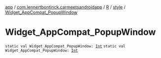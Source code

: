 [app](../../../index.md) / [com.lennertbontinck.carmeetsandroidapp](../../index.md) / [R](../index.md) / [style](index.md) / [Widget_AppCompat_PopupWindow](./-widget_-app-compat_-popup-window.md)

# Widget_AppCompat_PopupWindow

`static val Widget_AppCompat_PopupWindow: `[`Int`](https://kotlinlang.org/api/latest/jvm/stdlib/kotlin/-int/index.html)
`static val Widget_AppCompat_PopupWindow: `[`Int`](https://kotlinlang.org/api/latest/jvm/stdlib/kotlin/-int/index.html)